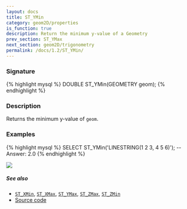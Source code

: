 ```yaml
---
layout: docs
title: ST_YMin
category: geom2D/properties
is_function: true
description: Return the minimum y-value of a Geometry
prev_section: ST_YMax
next_section: geom2D/trigonometry
permalink: /docs/1.2/ST_YMin/
---
```


### Signature

{% highlight mysql %}
DOUBLE ST_YMin(GEOMETRY geom);
{% endhighlight %}

### Description

Returns the minimum y-value of `geom`.

### Examples

{% highlight mysql %}
SELECT ST_YMin('LINESTRING(1 2 3, 4 5 6)');
-- Answer:    2.0
{% endhighlight %}

<img class="displayed" src="../ST_YMin.png"/>

##### See also

* [`ST_XMin`](../ST_XMin), [`ST_XMax`](../ST_XMax), [`ST_YMax`](../ST_YMax), [`ST_ZMax`](../ST_ZMax), [`ST_ZMin`](../ST_ZMin)
* <a href="https://github.com/orbisgis/h2gis/blob/v1.2.4/h2spatial-ext/src/main/java/org/h2gis/h2spatialext/function/spatial/properties/ST_YMin.java" target="_blank">Source code</a>
